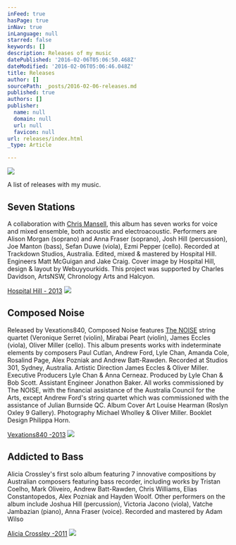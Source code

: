 ```yaml
---
inFeed: true
hasPage: true
inNav: true
inLanguage: null
starred: false
keywords: []
description: Releases of my music
datePublished: '2016-02-06T05:06:50.468Z'
dateModified: '2016-02-06T05:06:46.048Z'
title: Releases
author: []
sourcePath: _posts/2016-02-06-releases.md
published: true
authors: []
publisher:
  name: null
  domain: null
  url: null
  favicon: null
url: releases/index.html
_type: Article

---
```

![](https://the-grid-user-content.s3-us-west-2.amazonaws.com/c0da6b0e-13a5-4e5f-a4a6-c7111d152fd2.jpg)

A list of releases with my music.

## Seven Stations

A collaboration with [Chris Mansell][0], this album has seven works for voice and mixed ensemble, both acoustic and electroacoustic. Performers are Alison Morgan (soprano) and Anna Fraser (soprano), Josh Hill (percussion), Joe Manton (bass), Sefan Duwe (viola), Ezmi Pepper (cello). Recorded at Trackdown Studios, Australia. Edited, mixed & mastered by Hospital Hill. Engineers Matt McGuigan and Jake Craig. Cover image by Hospital Hill, design & layout by Webuyyourkids. This project was supported by Charles Davidson, ArtsNSW, Chronology Arts and Halcyon. 

[Hospital Hill - 2013][1]
![](https://the-grid-user-content.s3-us-west-2.amazonaws.com/1e8ba302-279b-4354-94c2-1f69f3c06772.jpg)

## 

## Composed Noise

Released by Vexations840, Composed Noise features [The NOISE][2] string quartet (Veronique Serret (violin), Mirabai Peart (violin), James Eccles (viola), Oliver Miller (cello). This album presents works with indeterminate elements by composers Paul Cutlan, Andrew Ford, Lyle Chan, Amanda Cole, Rosalind Page, Alex Pozniak and Andrew Batt-Rawden. Recorded at Studios 301, Sydney, Australia. Artistic Direction James Eccles & Oliver Miller. Executive Producers Lyle Chan & Anna Cerneaz. Produced by Lyle Chan & Bob Scott. Assistant Engineer Jonathon Baker. All works commissioned by The NOISE, with the financial assistance of the Australia Council for the Arts, except Andrew Ford's string quartet which was commissioned with the assistance of Julian Burnside QC. Album Cover Art Louise Hearman (Roslyn Oxley 9 Gallery). Photography Michael Wholley & Oliver Miller. Booklet Design Philippa Horn.

[Vexations840 -2013][3]
![](https://the-grid-user-content.s3-us-west-2.amazonaws.com/1c49c3ec-fec9-4dd8-8bfa-d5d2e4d3fc40.jpg)

## Addicted to Bass

Alicia Crossley's  first solo album featuring 7 innovative compositions by Australian composers featuring bass recorder, including works by Tristan Coelho, Mark Oliveiro, Andrew Batt-Rawden, Chris Williams, Elias Constantopedos, Alex Pozniak and Hayden Woolf. Other performers on the album include Joshua Hill (percussion), Victoria Jacono (viola), Vatche Jambazian (piano), Anna Fraser (voice). Recorded and mastered by Adam Wilso

[Alicia Crossley -2011][4]
![](https://the-grid-user-content.s3-us-west-2.amazonaws.com/93887391-5dce-415b-9814-4c69da9e87dc.jpg)

[0]: http://www.chrismansell.com/Home.html
[1]: http://store.hospitalhill.com.au/products/seven-stations
[2]: http://www.thenoise.com.au/TheNoiseSite/HoME.html
[3]: http://vexations840.com/composed-noise/
[4]: http://www.aliciacrossley.com.au/Addicted_to_Bass_CD.html